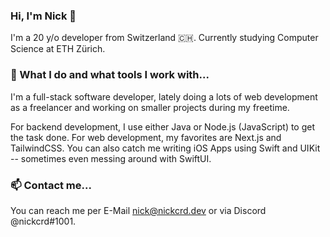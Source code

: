### Hi, I'm Nick 👋
I'm a 20 y/o developer from Switzerland 🇨🇭. Currently studying Computer Science at ETH Zürich.

### 🌟 What I do and what tools I work with...
I'm a full-stack software developer, lately doing a lots of web development as a freelancer and working on smaller projects during my freetime.

For backend development, I use either Java or Node.js (JavaScript) to get the task done. For web development, my favorites are Next.js and TailwindCSS. You can also catch me writing iOS Apps using Swift and UIKit -- sometimes even messing around with SwiftUI. 

### 📫 Contact me...
You can reach me per E-Mail [nick@nickcrd.dev](mailto:nick@nickcrd.dev) or via Discord @nickcrd#1001.
